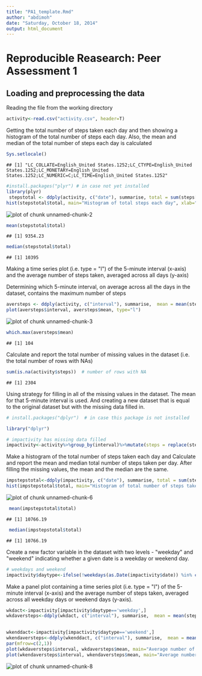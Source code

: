 ```yaml
---
title: "PA1_template.Rmd"
author: "abdimoh"
date: "Saturday, October 18, 2014"
output: html_document
---
```


# Reproducible Reasearch: Peer Assessment 1

## Loading and preprocessing the data

Reading the file from the working directory

```r
activity<-read.csv("activity.csv", header=T)
```

Getting the total number of steps taken each day and then showing a histogram of the total number of steps each day.
Also, the mean and median of the total number of steps each day is calculated



```r
Sys.setlocale() 
```

```
## [1] "LC_COLLATE=English_United States.1252;LC_CTYPE=English_United States.1252;LC_MONETARY=English_United States.1252;LC_NUMERIC=C;LC_TIME=English_United States.1252"
```

```r
#install.packages("plyr") # in case not yet installed
library(plyr)
 stepstotal <- ddply(activity, c("date"), summarise, total = sum(steps[!is.na(steps)]), mean = mean(steps, na.rm=TRUE) )
hist(stepstotal$total, main="Histogram of total steps each day", xlab="Total steps each day")
```

![plot of chunk unnamed-chunk-2](figure/unnamed-chunk-2-1.png) 

```r
mean(stepstotal$total)
```

```
## [1] 9354.23
```

```r
median(stepstotal$total)
```

```
## [1] 10395
```
Making a time series plot (i.e. type = "l") of the 5-minute interval (x-axis) and the average number of steps taken, averaged across all days (y-axis)

Determining which 5-minute interval, on average across all the days in the dataset, contains the maximum number of steps

```r
aversteps <- ddply(activity, c("interval"), summarise,  mean = mean(steps, na.rm=TRUE) )
plot(aversteps$interval, aversteps$mean, type="l")
```

![plot of chunk unnamed-chunk-3](figure/unnamed-chunk-3-1.png) 

```r
which.max(aversteps$mean)
```

```
## [1] 104
```
Calculate and report the total number of missing values in the dataset (i.e. the total number of rows with NAs)

```r
sum(is.na(activity$steps))  # number of rows with NA
```

```
## [1] 2304
```
Using  strategy for filling in all of the missing values in the dataset. The mean for that 5-minute interval is used.
And creating a new dataset that is equal to the original dataset but with the missing data filled in.

```r
# install.packages("dplyr")  # in case this package is not installed

library("dplyr")

# impactivity has missing data filled
impactivity<-activity%>%group_by(interval)%>%mutate(steps = replace(steps, is.na(steps), mean(steps, na.rm=TRUE)))
```
Make a histogram of the total number of steps taken each day and Calculate and report the mean and median total number of steps taken per day. After filling the missing values,  the mean and the median are the same.

```r
impstepstotal<-ddply(impactivity, c("date"), summarise, total = sum(steps[!is.na(steps)]), mean = mean(steps, na.rm=TRUE) )
hist(impstepstotal$total, main="Histogram of total number of steps taken each day", xlab="Total number of steps taken each day")
```

![plot of chunk unnamed-chunk-6](figure/unnamed-chunk-6-1.png) 

```r
 mean(impstepstotal$total)
```

```
## [1] 10766.19
```

```r
 median(impstepstotal$total)
```

```
## [1] 10766.19
```
Create a new factor variable in the dataset with two levels - "weekday" and "weekend" indicating whether a given date is a weekday or weekend day.

```r
# weekdays and weekend
impactivity$daytype<-ifelse(!weekdays(as.Date(impactivity$date)) %in% c("Saturday", "Sunday"),"weekday","weekend")
```

Make a panel plot containing a time series plot (i.e. type = "l") of the 5-minute interval (x-axis) and the average number of steps taken, averaged across all weekday days or weekend days (y-axis).


```r
wkdact<-impactivity[impactivity$daytype=='weekday',]
wkdaversteps<-ddply(wkdact, c("interval"), summarise,  mean = mean(steps, na.rm=TRUE) )
 

wkenddact<-impactivity[impactivity$daytype=='weekend',]
wkendaversteps<-ddply(wkenddact, c("interval"), summarise,  mean = mean(steps, na.rm=TRUE) )
par(mfrow=c(2,1))
plot(wkdaversteps$interval, wkdaversteps$mean, main="Average number of steps on weekdays" , xlab="Interval",ylab="mean",type="l")
plot(wkendaversteps$interval, wkendaversteps$mean, main="Average number of steps on weekend" , xlab="Interval",ylab="mean" ,type="l")
```

![plot of chunk unnamed-chunk-8](figure/unnamed-chunk-8-1.png) 


